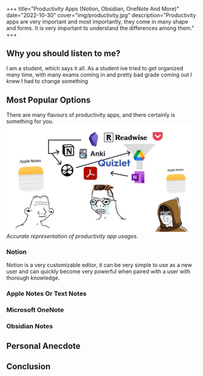 +++
title="Productivity Apps (Notion, Obsidian, OneNote And More)"
date="2022-10-30"
cover="img/productivity.jpg"
description="Productivity apps are very important and most importantly, they come in many shape and forms. It is very important to understand the differences among them."
+++

## Why you should listen to me?
I am a student, which says it all. As a student ive tried to get organized many time, with many exams coming in and pretty bad grade coming out I knew I had to change something

## Most Popular Options
There are many flavours of productivity apps, and there certainly is something for you.
![notion_meme](/img/notion_meme.jpg)
*Accurate representation of productivity app usages.*

### Notion
Notion is a very customizable editor, it can be very simple to use as a new user and can quickly become very powerful when paired with a user with thorough knowledge.

### Apple Notes Or Text Notes

### Microsoft OneNote

### Obsidian Notes

## Personal Anecdote

## Conclusion
